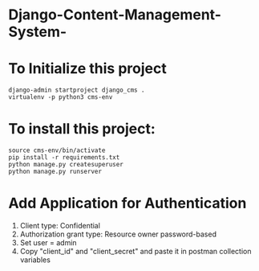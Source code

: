 # Django-Content-Management-System-


# To Initialize this project
```
django-admin startproject django_cms .
virtualenv -p python3 cms-env
```

# To install this project:
```
source cms-env/bin/activate
pip install -r requirements.txt
python manage.py createsuperuser
python manage.py runserver
```

# Add Application for Authentication
1. Client type: Confidential
2. Authorization grant type: Resource owner password-based
3. Set user = admin
4. Copy "client_id" and "client_secret" and paste it in postman collection variables
